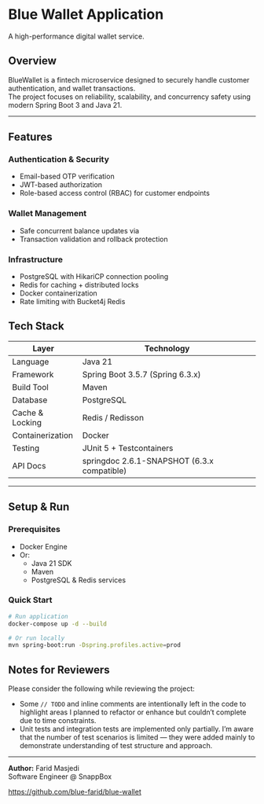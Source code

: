 # Blue Wallet Application
A high-performance digital wallet service.

## Overview
BlueWallet is a fintech microservice designed to securely handle customer authentication, and wallet transactions.  
The project focuses on reliability, scalability, and concurrency safety using modern Spring Boot 3 and Java 21.

---

## Features

### Authentication & Security
- Email-based OTP verification
- JWT-based authorization
- Role-based access control (RBAC) for customer endpoints

### Wallet Management
- Safe concurrent balance updates via
- Transaction validation and rollback protection

### Infrastructure
- PostgreSQL with HikariCP connection pooling
- Redis for caching + distributed locks
- Docker containerization
- Rate limiting with Bucket4j Redis

## Tech Stack
| Layer | Technology |
|-------|-------------|
| Language | Java 21 |
| Framework | Spring Boot 3.5.7 (Spring 6.3.x) |
| Build Tool | Maven |
| Database | PostgreSQL |
| Cache & Locking | Redis / Redisson |
| Containerization | Docker |
| Testing | JUnit 5 + Testcontainers |
| API Docs | springdoc 2.6.1-SNAPSHOT (6.3.x compatible) |

---

## Setup & Run

### Prerequisites
- Docker Engine
- Or:
  - Java 21 SDK
  - Maven
  - PostgreSQL & Redis services

### Quick Start
```bash
# Run application
docker-compose up -d --build

# Or run locally
mvn spring-boot:run -Dspring.profiles.active=prod
```

## Notes for Reviewers

Please consider the following while reviewing the project:

- Some `// TODO` and inline comments are intentionally left in the code to highlight areas I planned to refactor or enhance but couldn’t complete due to time constraints.  
- Unit tests and integration tests are implemented only partially. I’m aware that the number of test scenarios is limited — they were added mainly to demonstrate understanding of test structure and approach.
---

**Author:** Farid Masjedi  
Software Engineer @ SnappBox

https://github.com/blue-farid/blue-wallet